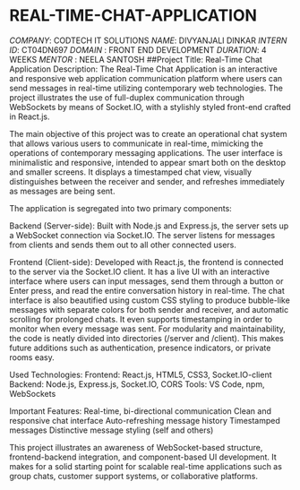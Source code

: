 # REAL-TIME-CHAT-APPLICATION
*COMPANY*: CODTECH IT SOLUTIONS
*NAME*: DIVYANJALI DINKAR
*INTERN ID*: CT04DN697
*DOMAIN* : FRONT END DEVELOPMENT
*DURATION*: 4 WEEKS
*MENTOR* : NEELA SANTOSH
##Project Title: Real-Time Chat Application
Description:
The Real-Time Chat Application is an interactive and responsive web application communication platform where users can send messages in real-time utilizing contemporary web technologies. The project illustrates the use of full-duplex communication through WebSockets by means of Socket.IO, with a stylishly styled front-end crafted in React.js.

The main objective of this project was to create an operational chat system that allows various users to communicate in real-time, mimicking the operations of contemporary messaging applications. The user interface is minimalistic and responsive, intended to appear smart both on the desktop and smaller screens. It displays a timestamped chat view, visually distinguishes between the receiver and sender, and refreshes immediately as messages are being sent.

The application is segregated into two primary components:

Backend (Server-side): Built with Node.js and Express.js, the server sets up a WebSocket connection via Socket.IO. The server listens for messages from clients and sends them out to all other connected users.

Frontend (Client-side): Developed with React.js, the frontend is connected to the server via the Socket.IO client. It has a live UI with an interactive interface where users can input messages, send them through a button or Enter press, and read the entire conversation history in real-time.
The chat interface is also beautified using custom CSS styling to produce bubble-like messages with separate colors for both sender and receiver, and automatic scrolling for prolonged chats. It even supports timestamping in order to monitor when every message was sent.
For modularity and maintainability, the code is neatly divided into directories (/server and /client). This makes future additions such as authentication, presence indicators, or private rooms easy.

Used Technologies:
Frontend: React.js, HTML5, CSS3, Socket.IO-client
Backend: Node.js, Express.js, Socket.IO, CORS
Tools: VS Code, npm, WebSockets

Important Features:
Real-time, bi-directional communication
Clean and responsive chat interface
Auto-refreshing message history
Timestamped messages
Distinctive message styling (self and others)

This project illustrates an awareness of WebSocket-based structure, frontend-backend integration, and component-based UI development. It makes for a solid starting point for scalable real-time applications such as group chats, customer support systems, or collaborative platforms.
